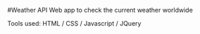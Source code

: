 #Weather API
Web app to check the current weather worldwide

Tools used:
HTML / CSS / Javascript / JQuery
